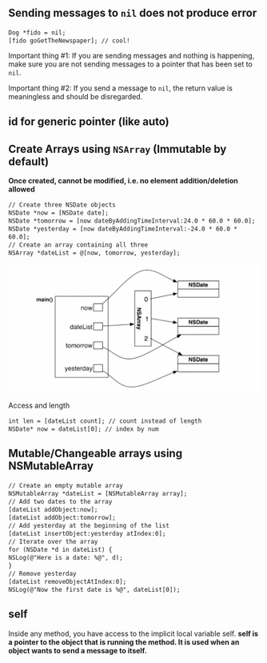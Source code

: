 

## Sending messages to `nil` does not produce error

```objc
Dog *fido = nil;
[fido goGetTheNewspaper]; // cool!
```

Important thing #1: If you are sending messages and nothing is happening, make sure you are not
sending messages to a pointer that has been set to `nil`.

Important thing #2: If you send a message to `nil`, the return value is meaningless and should be
disregarded.

## id for generic pointer (like auto)

## Create Arrays using `NSArray` (Immutable by default)

**Once created, cannot be modified, i.e. no element addition/deletion allowed**

```objc
// Create three NSDate objects
NSDate *now = [NSDate date];
NSDate *tomorrow = [now dateByAddingTimeInterval:24.0 * 60.0 * 60.0];
NSDate *yesterday = [now dateByAddingTimeInterval:-24.0 * 60.0 * 60.0];
// Create an array containing all three
NSArray *dateList = @[now, tomorrow, yesterday];
```

![Ns array](images/nsarray.png)

Access and length
```objc
int len = [dateList count]; // count instead of length
NSDate* now = dateList[0]; // index by num
```

## Mutable/Changeable arrays using NSMutableArray

```objc
// Create an empty mutable array
NSMutableArray *dateList = [NSMutableArray array];
// Add two dates to the array
[dateList addObject:now];
[dateList addObject:tomorrow];
// Add yesterday at the beginning of the list
[dateList insertObject:yesterday atIndex:0];
// Iterate over the array
for (NSDate *d in dateList) {
NSLog(@"Here is a date: %@", d);
}
// Remove yesterday
[dateList removeObjectAtIndex:0];
NSLog(@"Now the first date is %@", dateList[0]);
```


## self

Inside any method, you have access to the implicit local variable self. **self is a pointer to the object
that is running the method. It is used when an object wants to send a message to itself.**